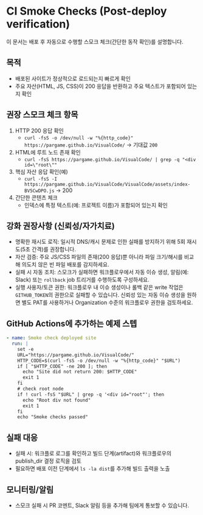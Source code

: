 # CI Smoke Checks (Post-deploy verification)

이 문서는 배포 후 자동으로 수행할 스모크 체크(간단한 동작 확인)를 설명합니다.

## 목적

- 배포된 사이트가 정상적으로 로드되는지 빠르게 확인
- 주요 자산(HTML, JS, CSS)이 200 응답을 반환하고 주요 텍스트가 포함되어 있는지 확인

## 권장 스모크 체크 항목

1. HTTP 200 응답 확인
   - `curl -fsS -o /dev/null -w "%{http_code}" https://pargame.github.io/VisualCode/` → 기대값 `200`
2. HTML에 루트 노드 존재 확인
   - `curl -fsS https://pargame.github.io/VisualCode/ | grep -q "<div id=\"root\""`
3. 핵심 자산 응답 확인(예)
   - `curl -fsS -I https://pargame.github.io/VisualCode/VisualCode/assets/index-BV5CwDPO.js` → 200
4. 간단한 콘텐츠 체크
   - 인덱스에 특정 텍스트(예: 프로젝트 이름)가 포함되어 있는지 확인

## 강화 권장사항 (신뢰성/자가치료)

- 명확한 재시도 로직: 일시적 DNS/캐시 문제로 인한 실패를 방지하기 위해 5회 재시도(5초 간격)를 권장합니다.
- 자산 검증: 주요 JS/CSS 파일의 존재(200 응답)뿐 아니라 파일 크기/해시를 비교해 의도치 않은 빈 파일 배포를 감지하세요.
- 실패 시 자동 조치: 스모크가 실패하면 워크플로우에서 자동 이슈 생성, 알림(예: Slack) 또는 `rollback` job 트리거를 수행하도록 구성하세요.
- 실행 사용자/토큰 권한: 워크플로우 내 이슈 생성이나 롤백 같은 write 작업은 `GITHUB_TOKEN`의 권한으로 실패할 수 있습니다. 신뢰성 있는 자동 이슈 생성을 원하면 별도 PAT를 사용하거나 Organization 수준의 워크플로우 권한을 검토하세요.

## GitHub Actions에 추가하는 예제 스텝

```yaml
- name: Smoke check deployed site
  run: |
    set -e
    URL="https://pargame.github.io/VisualCode/"
    HTTP_CODE=$(curl -fsS -o /dev/null -w "%{http_code}" "$URL")
    if [ "$HTTP_CODE" -ne 200 ]; then
      echo "Site did not return 200: $HTTP_CODE"
      exit 1
    fi
    # check root node
    if ! curl -fsS "$URL" | grep -q '<div id="root"'; then
      echo "Root div not found"
      exit 1
    fi
    echo "Smoke checks passed"
```

## 실패 대응

- 실패 시: 워크플로 로그를 확인하고 빌드 단계(artifact)와 워크플로우의 publish_dir 결정 로직을 검토
- 필요하면 배포 이전 단계에서 `ls -la dist`를 추가해 빌드 출력을 노출

## 모니터링/알림

- 스모크 실패 시 PR 코멘트, Slack 알림 등을 추가해 팀에게 통보할 수 있습니다.
